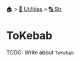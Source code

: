 <!--startTocHeader-->
[🏠](../../README.md) > [🔧 Utilities](../README.md) > [🔠 Str](README.md)
# ToKebab
<!--endTocHeader-->

TODO: Write about `ToKebab`

<!--startTocSubTopic-->
<!--endTocSubTopic-->